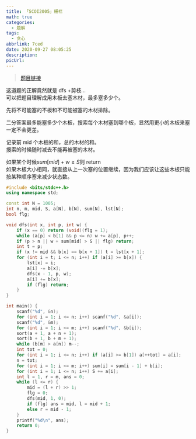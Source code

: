 ```yaml
---
title: 「SCOI2005」栅栏
math: true
categories:
  - 题解
tags:
  - 贪心
abbrlink: 7ced
date: 2020-09-27 08:05:25
description:
picUrl:
---
```



>[题目链接](https://loj.ac/problem/2148)  

这道题的正解竟然就是 dfs +剪枝...   
可以把题目理解成用木板去塞木材，最多塞多少个。  

先将不可能塞的不板和不可能被塞的木材排除。  

二分答案最多能塞多少个木板，搜索每个木材塞到哪个板，显然用更小的木板来塞一定不会更差。  

记录前 mid 个木板的和，总的木材的和。  
搜索的时候随时减去不能再被塞的木材。  

如果某个时候$sum[mid]+w\ge S$则 return  
如果木板大小相同，就直接从上一次塞的位置继续，因为我们应该让这些木板只能按某种顺序塞来减少状态数。   

```cpp
#include <bits/stdc++.h>
using namespace std;

const int N = 1005;
int n, m, mid, S, a[N], b[N], sum[N], lst[N];
bool flg;

void dfs(int x, int p, int w) {
	if (x == 0) return (void)(flg = 1);
	while (a[p] < b[1] && p <= n) w += a[p], p++;
	if (p > n || w + sum[mid] > S || flg) return;
	int t = p;
	if (x != mid && b[x] == b[x + 1]) t = lst[x + 1];
	for (int i = t; i <= n; i++) if (a[i] >= b[x]) {
		lst[x] = i;
		a[i] -= b[x];
		dfs(x - 1, p, w);
		a[i] += b[x];
		if (flg) return;
	}
}

int main() {
    scanf("%d", &n);
	for (int i = 1; i <= n; i++) scanf("%d", &a[i]);
	scanf("%d", &m);
	for (int i = 1; i <= m; i++) scanf("%d", &b[i]);
	sort(a + 1, a + n + 1);
	sort(b + 1, b + m + 1);
	while (b[m] > a[n]) m--;
	int tot = 0;
	for (int i = 1; i <= n; i++) if (a[i] >= b[1]) a[++tot] = a[i];
    n = tot;
    for (int i = 1; i <= m; i++) sum[i] = sum[i - 1] + b[i];
	for (int i = 1; i <= n; i++) S += a[i];
	int l = 1, r = m, ans = 0;
	while (l <= r) {
		mid = (l + r) >> 1;
		flg = 0;
		dfs(mid, 1, 0);
		if (flg) ans = mid, l = mid + 1;
		else r = mid - 1;
	}
	printf("%d\n", ans);
	return 0;
}
```
```